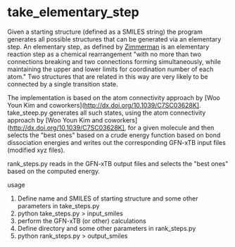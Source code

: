 # take_elementary_step
Given a starting structure (defined as a SMILES string) the program generates all possible structures that can be
generated via an elementary step. An elementary step, as defined by [Zimmerman](http://dx.doi.org/10.1002/jcc.23271) is 
an elementary reaction step as a chemical rearrangement "with no more than two connections breaking and two connections forming simultaneously, while maintaining the upper and lower limits for coordination number of each atom." Two structures that are related in this way are very likely to be connected by a single transition state.

The implementation is based on the atom connectivity approach by [Woo Youn Kim and coworkers](http://dx.doi.org/10.1039/C7SC03628K].
take_steep.py generates all such states, using the atom connectivity approach by [Woo Youn Kim and coworkers](http://dx.doi.org/10.1039/C7SC03628K], for a given molecule and then selects the "best ones" based on a crude energy function based on bond dissociation energies and writes out the corresponding GFN-xTB input files (modified xyz files).

rank_steps.py reads in the GFN-xTB output files and selects the "best ones" based on the computed energy.

usage
1. Define name and SMILES of starting structure and some other parameters in  take_steps.py 
2. python take_steps.py > input_smiles
3. perform the GFN-xTB (or other) calculations
4. Define directory and some other parameters in rank_steps.py
5. python rank_steps.py > output_smiles
